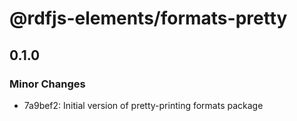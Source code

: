 # @rdfjs-elements/formats-pretty

## 0.1.0
### Minor Changes

- 7a9bef2: Initial version of pretty-printing formats package
